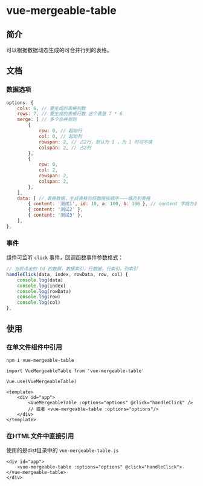 # vue-mergeable-table 

## 简介
可以根据数据动态生成的可合并行列的表格。

## 文档
### 数据选项
```js
options: {
    cols: 6, // 要生成的表格列数
    rows: 7, // 要生成的表格行数 这个表是 7 * 6
    merge: [ // 多个合并规则
        {
            row: 0, // 起始行
            col: 0, // 起始列
            rowspan: 2, // 占2行，默认为 1 ，为 1 时可不填
            colspan: 2, // 占2列
        },
        {
            row: 0,
            col: 2,
            rowspan: 2,
            colspan: 2,
        },
    ],
    data: [ // 表格数据，生成表格后将数据按顺序一一填充到表格
        { content: '测试1', id: 10, a: 100, b: 100 }, // content 字段为表格的内容
        { content: '测试2' },
        { content: '测试3' },
    ],
},
```
### 事件
组件可监听 `click` 事件，回调函数事件参数格式：
```js
// 当前点击的 td 的数据，数据索引，行数据，行索引，列索引
handleClick(data, index, rowData, row, col) {
    console.log(data)
    console.log(index)
    console.log(rowData)
    console.log(row)
    console.log(col)
},
```
## 使用
### 在单文件组件中引用
```
npm i vue-mergeable-table
```

```
import VueMergeableTable from 'vue-mergeable-table'

Vue.use(VueMergeableTable)
```
```
<template>
    <div id="app">
        <VueMergeableTable :options="options" @click="handleClick" />
        // 或者 <vue-mergeable-table :options="options"/>
    </div>
</template>
```

### 在HTML文件中直接引用
使用的是dist目录中的 `vue-mergeable-table.js`
```
<div id="app">
    <vue-mergeable-table :options="options" @click="handleClick"></vue-mergeable-table>
</div>
```
